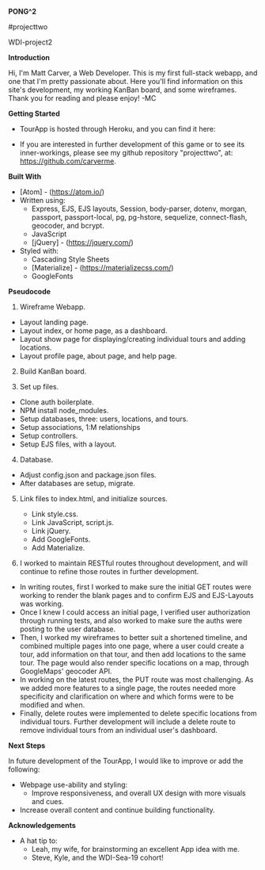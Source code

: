 **PONG^2**

#projecttwo

WDI-project2

**Introduction**

Hi, I'm Matt Carver, a Web Developer.  This is my first full-stack webapp, and one that I'm pretty passionate about.  Here you'll find information on this site's development, my working KanBan board, and some wireframes.  Thank you for reading and please enjoy!  -MC

**Getting Started**
- TourApp is hosted through Heroku, and you can find it here:

- If you are interested in further development of this game or to see its inner-workings, please see my github repository "projecttwo", at: https://github.com/carverme.

**Built With**
- [Atom] - (https://atom.io/)
- Written using:
    - Express, EJS, EJS layouts, Session, body-parser, dotenv, morgan, passport, passport-local, pg, pg-hstore, sequelize, connect-flash, geocoder, and bcrypt.
    - JavaScript
    - [jQuery] - (https://jquery.com/)
- Styled with:
    - Cascading Style Sheets
    - [Materialize] - (https://materializecss.com/)
    - GoogleFonts

**Pseudocode**
1. Wireframe Webapp.
  - Layout landing page.
  - Layout index, or home page, as a dashboard.
  - Layout show page for displaying/creating individual tours and adding locations.
  - Layout profile page, about page, and help page.

2. Build KanBan board.

3. Set up files.
  - Clone auth boilerplate.
  - NPM install node_modules.
  - Setup databases, three: users, locations, and tours.
  - Setup associations, 1:M relationships
  - Setup controllers.
  - Setup EJS files, with a layout.

4. Database.
  - Adjust config.json and package.json files.
  - After databases are setup, migrate.

5. Link files to index.html, and initialize sources.
      - Link style.css.
      - Link JavaScript, script.js.
      - Link jQuery.
      - Add GoogleFonts.
      - Add Materialize.

6. I worked to maintain RESTful routes throughout development, and will continue to refine those routes in further development.
  - In writing routes, first I worked to make sure the initial GET routes were working to render the blank pages and to confirm EJS and EJS-Layouts was working.
  - Once I knew I could access an initial page, I verified user authorization through running tests, and also worked to make sure the auths were posting to the user database.
  - Then, I worked my wireframes to better suit a shortened timeline, and combined multiple pages into one page, where a user could create a tour, add information on that tour, and then add locations to the same tour.  The page would also render specific locations on a map, through GoogleMaps' geocoder API.
  - In working on the latest routes, the PUT route was most challenging.  As we added more features to a single page, the routes needed more specificity and clarification on where and which forms were to be modified and when.
  - Finally, delete routes were implemented to delete specific locations from individual tours.  Further development will include a delete route to remove individual tours from an individual user's dashboard.

**Next Steps**

In future development of the TourApp, I would like to improve or add the following:

- Webpage use-ability and styling:
  - Improve responsiveness, and overall UX design with more visuals and cues.
- Increase overall content and continue building functionality.

**Acknowledgements**

- A hat tip to:
  - Leah, my wife, for brainstorming an excellent App idea with me.
  - Steve, Kyle, and the WDI-Sea-19 cohort!

